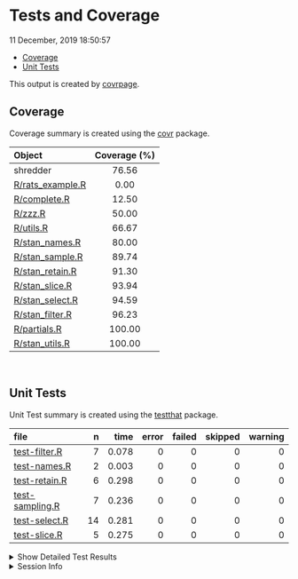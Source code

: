 Tests and Coverage
================
11 December, 2019 18:50:57

  - [Coverage](#coverage)
  - [Unit Tests](#unit-tests)

This output is created by
[covrpage](https://github.com/metrumresearchgroup/covrpage).

## Coverage

Coverage summary is created using the
[covr](https://github.com/r-lib/covr) package.

| Object                                   | Coverage (%) |
| :--------------------------------------- | :----------: |
| shredder                                 |    76.56     |
| [R/rats\_example.R](../R/rats_example.R) |     0.00     |
| [R/complete.R](../R/complete.R)          |    12.50     |
| [R/zzz.R](../R/zzz.R)                    |    50.00     |
| [R/utils.R](../R/utils.R)                |    66.67     |
| [R/stan\_names.R](../R/stan_names.R)     |    80.00     |
| [R/stan\_sample.R](../R/stan_sample.R)   |    89.74     |
| [R/stan\_retain.R](../R/stan_retain.R)   |    91.30     |
| [R/stan\_slice.R](../R/stan_slice.R)     |    93.94     |
| [R/stan\_select.R](../R/stan_select.R)   |    94.59     |
| [R/stan\_filter.R](../R/stan_filter.R)   |    96.23     |
| [R/partials.R](../R/partials.R)          |    100.00    |
| [R/stan\_utils.R](../R/stan_utils.R)     |    100.00    |

<br>

## Unit Tests

Unit Test summary is created using the
[testthat](https://github.com/r-lib/testthat)
package.

| file                                        |  n |  time | error | failed | skipped | warning |
| :------------------------------------------ | -: | ----: | ----: | -----: | ------: | ------: |
| [test-filter.R](testthat/test-filter.R)     |  7 | 0.078 |     0 |      0 |       0 |       0 |
| [test-names.R](testthat/test-names.R)       |  2 | 0.003 |     0 |      0 |       0 |       0 |
| [test-retain.R](testthat/test-retain.R)     |  6 | 0.298 |     0 |      0 |       0 |       0 |
| [test-sampling.R](testthat/test-sampling.R) |  7 | 0.236 |     0 |      0 |       0 |       0 |
| [test-select.R](testthat/test-select.R)     | 14 | 0.281 |     0 |      0 |       0 |       0 |
| [test-slice.R](testthat/test-slice.R)       |  5 | 0.275 |     0 |      0 |       0 |       0 |

<details closed>

<summary> Show Detailed Test Results
</summary>

| file                                            | context | test                               | status | n |  time |
| :---------------------------------------------- | :------ | :--------------------------------- | :----- | -: | ----: |
| [test-filter.R](testthat/test-filter.R#L9)      | filter  | filters: default                   | PASS   | 1 | 0.030 |
| [test-filter.R](testthat/test-filter.R#L14)     | filter  | filters: not permuted              | PASS   | 1 | 0.007 |
| [test-filter.R](testthat/test-filter.R#L18)     | filter  | filters: not permuted              | PASS   | 1 | 0.007 |
| [test-filter.R](testthat/test-filter.R#L23)     | filter  | filters: indexed name              | PASS   | 1 | 0.008 |
| [test-filter.R](testthat/test-filter.R#L30)     | filter  | filters: compound query            | PASS   | 1 | 0.021 |
| [test-filter.R](testthat/test-filter.R#L34)     | filter  | filters: no samples                | PASS   | 1 | 0.003 |
| [test-filter.R](testthat/test-filter.R#L38)     | filter  | filters: invalid pars              | PASS   | 1 | 0.002 |
| [test-names.R](testthat/test-names.R#L9)        | names   | names: default                     | PASS   | 1 | 0.002 |
| [test-names.R](testthat/test-names.R#L14)       | names   | names: expand                      | PASS   | 1 | 0.001 |
| [test-retain.R](testthat/test-retain.R#L8)      | retain  | retain: default                    | PASS   | 1 | 0.002 |
| [test-retain.R](testthat/test-retain.R#L13)     | retain  | retain: null                       | PASS   | 1 | 0.292 |
| [test-retain.R](testthat/test-retain.R#L18)     | retain  | retain: single                     | PASS   | 1 | 0.001 |
| [test-retain.R](testthat/test-retain.R#L23)     | retain  | retain: multiple                   | PASS   | 1 | 0.001 |
| [test-retain.R](testthat/test-retain.R#L28)     | retain  | retain: all                        | PASS   | 1 | 0.001 |
| [test-retain.R](testthat/test-retain.R#L32)     | retain  | retain: bad                        | PASS   | 1 | 0.001 |
| [test-sampling.R](testthat/test-sampling.R#L10) | slicing | slice: default                     | PASS   | 1 | 0.201 |
| [test-sampling.R](testthat/test-sampling.R#L15) | slicing | slice: no warmup                   | PASS   | 1 | 0.002 |
| [test-sampling.R](testthat/test-sampling.R#L21) | slicing | slice: bad indexs                  | PASS   | 2 | 0.006 |
| [test-sampling.R](testthat/test-sampling.R#L32) | slicing | sample: sample\_n                  | PASS   | 1 | 0.005 |
| [test-sampling.R](testthat/test-sampling.R#L37) | slicing | sample: sample\_frac               | PASS   | 1 | 0.018 |
| [test-sampling.R](testthat/test-sampling.R#L42) | slicing | sample: no warmup                  | PASS   | 1 | 0.004 |
| [test-select.R](testthat/test-select.R#L6)      | select  | names: no pars                     | PASS   | 1 | 0.002 |
| [test-select.R](testthat/test-select.R#L11)     | select  | names: single par                  | PASS   | 1 | 0.002 |
| [test-select.R](testthat/test-select.R#L16)     | select  | names: multiple pars               | PASS   | 1 | 0.001 |
| [test-select.R](testthat/test-select.R#L21)     | select  | names: par index                   | PASS   | 1 | 0.001 |
| [test-select.R](testthat/test-select.R#L26)     | select  | names: character pars              | PASS   | 1 | 0.002 |
| [test-select.R](testthat/test-select.R#L33)     | select  | names: regex character pars        | PASS   | 1 | 0.002 |
| [test-select.R](testthat/test-select.R#L40)     | select  | names: remove summary              | PASS   | 1 | 0.261 |
| [test-select.R](testthat/test-select.R#L48)     | select  | partials: no pars                  | PASS   | 1 | 0.002 |
| [test-select.R](testthat/test-select.R#L53)     | select  | partials: starts\_with             | PASS   | 1 | 0.002 |
| [test-select.R](testthat/test-select.R#L58)     | select  | partials: ends\_with               | PASS   | 1 | 0.001 |
| [test-select.R](testthat/test-select.R#L63)     | select  | partials: starts\_contains         | PASS   | 1 | 0.002 |
| [test-select.R](testthat/test-select.R#L68)     | select  | partials: mixed                    | PASS   | 1 | 0.001 |
| [test-select.R](testthat/test-select.R#L73)     | select  | partials: par regex index          | PASS   | 1 | 0.001 |
| [test-select.R](testthat/test-select.R#L78)     | select  | partials: par regex multiple index | PASS   | 1 | 0.001 |
| [test-slice.R](testthat/test-slice.R#L7)        | slice   | slice: empty                       | PASS   | 1 | 0.264 |
| [test-slice.R](testthat/test-slice.R#L12)       | slice   | slice: single                      | PASS   | 1 | 0.003 |
| [test-slice.R](testthat/test-slice.R#L17)       | slice   | slice: single no warmup            | PASS   | 1 | 0.002 |
| [test-slice.R](testthat/test-slice.R#L22)       | slice   | slice: vector                      | PASS   | 1 | 0.003 |
| [test-slice.R](testthat/test-slice.R#L27)       | slice   | slice: reset permut                | PASS   | 1 | 0.003 |

</details>

<details>

<summary> Session Info </summary>

| Field    | Value                               |
| :------- | :---------------------------------- |
| Version  | R version 3.6.1 (2019-07-05)        |
| Platform | x86\_64-apple-darwin15.6.0 (64-bit) |
| Running  | macOS Mojave 10.14.5                |
| Language | en\_US                              |
| Timezone | America/New\_York                   |

| Package  | Version |
| :------- | :------ |
| testthat | 2.2.1   |
| covr     | 3.3.0   |
| covrpage | 0.0.70  |

</details>

<!--- Final Status : pass --->
